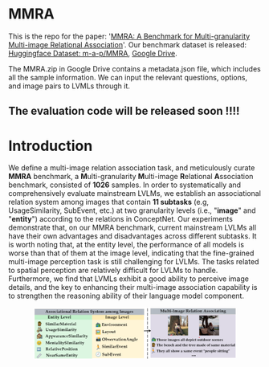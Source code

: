 # MMRA
This is the repo for the paper: '[MMRA: A Benchmark for Multi-granularity Multi-image Relational Association](https://arxiv.org/pdf/2407.17379)'.
Our benchmark dataset is released: [Huggingface Dataset: m-a-p/MMRA](https://huggingface.co/datasets/m-a-p/MMRA), [Google Drive](https://drive.google.com/file/d/1XhyCfCM6McC_umSEQJ4NvCZGMUnMdzj2/view?usp=sharing).

The MMRA.zip in Google Drive contains a metadata.json file, which includes all the sample information. We can input the relevant questions, options, and image pairs to LVMLs through it.

The evaluation code will be released soon !!!!
---

# Introduction

We define a multi-image relation association task, and meticulously curate **MMRA** benchmark, a **M**ulti-granularity **M**ulti-image **R**elational **A**ssociation benchmark, consisted of **1026** samples.
In order to systematically and comprehensively evaluate mainstream LVLMs, we establish an associational relation system among images that contain **11 subtasks** (e.g, UsageSimilarity, SubEvent, etc.) at two granularity levels (i.e., "**image**" and "**entity**") according to the relations in ConceptNet.
Our experiments demonstrate that, on our MMRA benchmark, current mainstream LVLMs all have their own advantages and disadvantages across different subtasks.
It is worth noting that, at the entity level, the performance of all models is worse than that of them at the image level, indicating that the fine-grained multi-image perception task is still challenging for LVLMs.
The tasks related to spatial perception are relatively difficult for LVLMs to handle. 
Furthermore, we find that LVMLs exhibit a good ability to perceive image details, and the key to enhancing their multi-image association capability is to strengthen the reasoning ability of their language model component.

<div align="center">
<img src=./imgs/framework.png width=80% />
</div>
